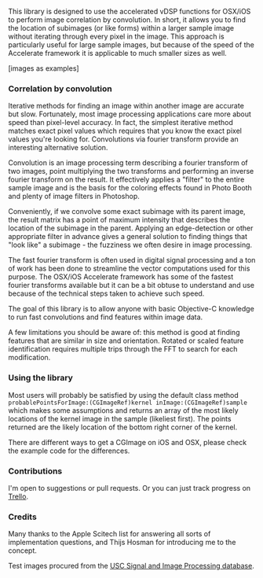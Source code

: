 This library is designed to use the accelerated vDSP functions for OSX/iOS to perform image correlation by convolution. In short, it allows you to find the location of subimages (or like forms) within a larger sample image without iterating through every pixel in the image. This approach is particularly useful for large sample images, but because of the speed of the Accelerate framework it is applicable to much smaller sizes as well.

[images as examples]

### Correlation by convolution ###

Iterative methods for finding an image within another image are accurate but slow. Fortunately, most image processing applications care more about speed than pixel-level accuracy. In fact, the simplest iterative method matches exact pixel values which requires that you know the exact pixel values you're looking for. Convolutions via fourier transform provide an interesting alternative solution.

Convolution is an image processing term describing a fourier transform of two images, point multiplying the two transforms and performing an inverse fourier transform on the result. It effectively applies a "filter" to the entire sample image and is the basis for the coloring effects found in Photo Booth and plenty of image filters in Photoshop.

Conveniently, if we convolve some exact subimage with its parent image, the result matrix has a point of maximum intensity that describes the location of the subimage in the parent. Applying an edge-detection or other appropriate filter in advance gives a general solution to finding things that "look like" a subimage - the fuzziness we often desire in image processing.

The fast fourier transform is often used in digital signal processing and a ton of work has been done to streamline the vector computations used for this purpose. The OSX/iOS Accelerate framework has some of the fastest fourier transforms available but it can be a bit obtuse to understand and use because of the technical steps taken to achieve such speed.

The goal of this library is to allow anyone with basic Objective-C knowledge to run fast convolutions and find features within image data.

A few limitations you should be aware of: this method is good at finding features that are similar in size and orientation. Rotated or scaled feature identification requires multiple trips through the FFT to search for each modification. 

### Using the library ###

Most users will probably be satisfied by using the default class method `probablePointsForImage:(CGImageRef)kernel inImage:(CGImageRef)sample` which makes some assumptions and returns an array of the most likely locations of the kernel image in the sample (likeliest first). The points returned are the likely location of the bottom right corner of the kernel.

There are different ways to get a CGImage on iOS and OSX, please check the example code for the differences.

### Contributions ###

I'm open to suggestions or pull requests. Or you can just track progress on [Trello](https://trello.com/board/image-fft-correlation/4f74e20243c8990d7528b36a).

### Credits ###

Many thanks to the Apple Scitech list for answering all sorts of implementation questions, and Thijs Hosman for introducing me to the concept.

Test images procured from the [USC Signal and Image Processing database](http://sipi.usc.edu/database/database.php).